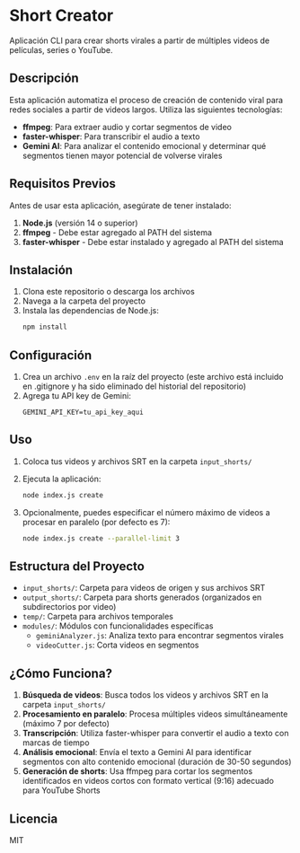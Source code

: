 # Short Creator

Aplicación CLI para crear shorts virales a partir de múltiples videos de películas, series o YouTube.

## Descripción

Esta aplicación automatiza el proceso de creación de contenido viral para redes sociales a partir de videos largos. Utiliza las siguientes tecnologías:

- **ffmpeg**: Para extraer audio y cortar segmentos de video
- **faster-whisper**: Para transcribir el audio a texto
- **Gemini AI**: Para analizar el contenido emocional y determinar qué segmentos tienen mayor potencial de volverse virales

## Requisitos Previos

Antes de usar esta aplicación, asegúrate de tener instalado:

1. **Node.js** (versión 14 o superior)
2. **ffmpeg** - Debe estar agregado al PATH del sistema
3. **faster-whisper** - Debe estar instalado y agregado al PATH del sistema

## Instalación

1. Clona este repositorio o descarga los archivos
2. Navega a la carpeta del proyecto
3. Instala las dependencias de Node.js:
   ```bash
   npm install
   ```

## Configuración

1. Crea un archivo `.env` en la raíz del proyecto (este archivo está incluido en .gitignore y ha sido eliminado del historial del repositorio)
2. Agrega tu API key de Gemini:
   ```
   GEMINI_API_KEY=tu_api_key_aqui
   ```

## Uso

1. Coloca tus videos y archivos SRT en la carpeta `input_shorts/`
2. Ejecuta la aplicación:
   ```bash
   node index.js create
   ```
   
3. Opcionalmente, puedes especificar el número máximo de videos a procesar en paralelo (por defecto es 7):
   ```bash
   node index.js create --parallel-limit 3
   ```

## Estructura del Proyecto

- `input_shorts/`: Carpeta para videos de origen y sus archivos SRT
- `output_shorts/`: Carpeta para shorts generados (organizados en subdirectorios por video)
- `temp/`: Carpeta para archivos temporales
- `modules/`: Módulos con funcionalidades específicas
  - `geminiAnalyzer.js`: Analiza texto para encontrar segmentos virales
  - `videoCutter.js`: Corta videos en segmentos

## ¿Cómo Funciona?

1. **Búsqueda de videos**: Busca todos los videos y archivos SRT en la carpeta `input_shorts/`
2. **Procesamiento en paralelo**: Procesa múltiples videos simultáneamente (máximo 7 por defecto)
3. **Transcripción**: Utiliza faster-whisper para convertir el audio a texto con marcas de tiempo
4. **Análisis emocional**: Envía el texto a Gemini AI para identificar segmentos con alto contenido emocional (duración de 30-50 segundos)
5. **Generación de shorts**: Usa ffmpeg para cortar los segmentos identificados en videos cortos con formato vertical (9:16) adecuado para YouTube Shorts

## Licencia

MIT
